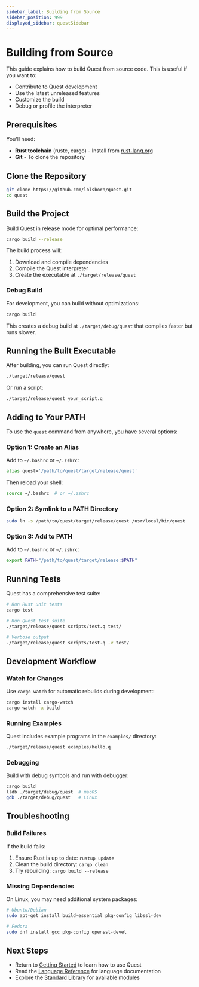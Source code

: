 ```yaml
---
sidebar_label: Building from Source
sidebar_position: 999
displayed_sidebar: questSidebar
---
```


# Building from Source

This guide explains how to build Quest from source code. This is useful if you want to:

- Contribute to Quest development
- Use the latest unreleased features
- Customize the build
- Debug or profile the interpreter

## Prerequisites

You'll need:

- **Rust toolchain** (rustc, cargo) - Install from [rust-lang.org](https://rust-lang.org)
- **Git** - To clone the repository

## Clone the Repository

```bash
git clone https://github.com/lolsborn/quest.git
cd quest
```

## Build the Project

Build Quest in release mode for optimal performance:

```bash
cargo build --release
```

The build process will:
1. Download and compile dependencies
2. Compile the Quest interpreter
3. Create the executable at `./target/release/quest`

### Debug Build

For development, you can build without optimizations:

```bash
cargo build
```

This creates a debug build at `./target/debug/quest` that compiles faster but runs slower.

## Running the Built Executable

After building, you can run Quest directly:

```bash
./target/release/quest
```

Or run a script:

```bash
./target/release/quest your_script.q
```

## Adding to Your PATH

To use the `quest` command from anywhere, you have several options:

### Option 1: Create an Alias

Add to `~/.bashrc` or `~/.zshrc`:

```bash
alias quest='/path/to/quest/target/release/quest'
```

Then reload your shell:

```bash
source ~/.bashrc  # or ~/.zshrc
```

### Option 2: Symlink to a PATH Directory

```bash
sudo ln -s /path/to/quest/target/release/quest /usr/local/bin/quest
```

### Option 3: Add to PATH

Add to `~/.bashrc` or `~/.zshrc`:

```bash
export PATH="/path/to/quest/target/release:$PATH"
```

## Running Tests

Quest has a comprehensive test suite:

```bash
# Run Rust unit tests
cargo test

# Run Quest test suite
./target/release/quest scripts/test.q test/

# Verbose output
./target/release/quest scripts/test.q -v test/
```

## Development Workflow

### Watch for Changes

Use `cargo watch` for automatic rebuilds during development:

```bash
cargo install cargo-watch
cargo watch -x build
```

### Running Examples

Quest includes example programs in the `examples/` directory:

```bash
./target/release/quest examples/hello.q
```

### Debugging

Build with debug symbols and run with debugger:

```bash
cargo build
lldb ./target/debug/quest  # macOS
gdb ./target/debug/quest   # Linux
```

## Troubleshooting

### Build Failures

If the build fails:

1. Ensure Rust is up to date: `rustup update`
2. Clean the build directory: `cargo clean`
3. Try rebuilding: `cargo build --release`

### Missing Dependencies

On Linux, you may need additional system packages:

```bash
# Ubuntu/Debian
sudo apt-get install build-essential pkg-config libssl-dev

# Fedora
sudo dnf install gcc pkg-config openssl-devel
```

## Next Steps

- Return to [Getting Started](./getting-started.md) to learn how to use Quest
- Read the [Language Reference](./language/index.md) for language documentation
- Explore the [Standard Library](./stdlib/index.md) for available modules
